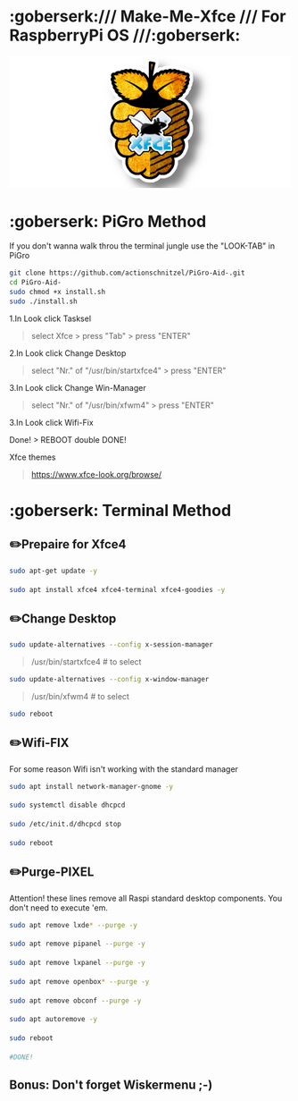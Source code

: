 # :goberserk:/// Make-Me-Xfce /// For RaspberryPi OS ///:goberserk:
    
    
![GUI](https://github.com/actionschnitzel/tingsandstuff/blob/main/github-xfce.png)

# :goberserk: PiGro Method
    
If you don't wanna walk throu the terminal jungle use the "LOOK-TAB" in PiGro
```sh
git clone https://github.com/actionschnitzel/PiGro-Aid-.git
cd PiGro-Aid-
sudo chmod +x install.sh
sudo ./install.sh
```
    
1.In Look click Tasksel    
>select Xfce > press "Tab" > press "ENTER" 
      
2.In Look click Change Desktop
>select "Nr." of "/usr/bin/startxfce4" > press "ENTER"
  
3.In Look click Change Win-Manager
> select "Nr." of "/usr/bin/xfwm4" > press "ENTER"
    
3.In Look click Wifi-Fix

Done! > REBOOT double DONE!

Xfce themes
>https://www.xfce-look.org/browse/    
    
# :goberserk: Terminal Method
    
## :pencil2:Prepaire for Xfce4
```sh
sudo apt-get update -y

sudo apt install xfce4 xfce4-terminal xfce4-goodies -y
```

## :pencil2:Change Desktop

```sh
sudo update-alternatives --config x-session-manager
```
>/usr/bin/startxfce4 # to select
    
```sh
sudo update-alternatives --config x-window-manager
```    
>/usr/bin/xfwm4      # to select
    
```sh
sudo reboot
```    
    
## :pencil2:Wifi-FIX
    
For some reason Wifi isn't working with the standard manager    
```sh
sudo apt install network-manager-gnome -y                
   
sudo systemctl disable dhcpcd
    
sudo /etc/init.d/dhcpcd stop
    
sudo reboot
```    
    
## :pencil2:Purge-PIXEL
    
Attention! these lines remove all Raspi standard desktop components. You don't need to execute 'em.
```sh    
sudo apt remove lxde* --purge -y
    
sudo apt remove pipanel --purge -y 
    
sudo apt remove lxpanel --purge -y 
    
sudo apt remove openbox* --purge -y
    
sudo apt remove obconf --purge -y
    
sudo apt autoremove -y    
    
sudo reboot    
    
#DONE!
```
## Bonus: Don't forget Wiskermenu ;-)
